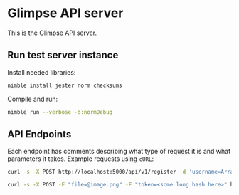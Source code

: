 # Glimpse API server

This is the Glimpse API server.

## Run test server instance

Install needed libraries:

```sh
nimble install jester norm checksums
```

Compile and run:

```sh
nimble run --verbose -d:normDebug
```

## API Endpoints

Each endpoint has comments describing what type of request it is and what parameters it takes.
Example requests using `cURL`:

```sh
curl -s -X POST http://localhost:5000/api/v1/register -d 'username=Array' -d 'password=i8Vl8XZaVRiZFsZ'
```

```sh
curl -s -X POST -F "file=@image.png" -F "token=<some long hash here>" http://localhost:5000/api/v1/upload
```
